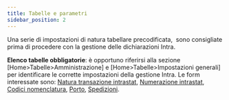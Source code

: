 ```yaml
---
title: Tabelle e parametri
sidebar_position: 2
---
```


Una serie di impostazioni di natura tabellare precodificata,  sono consigliate prima di procedere con la gestione delle dichiarazioni Intra.

**Elenco tabelle obbligatorie**: è opportuno riferirsi alla sezione [Home>Tabelle>Amministrazione] e [Home>Tabelle>Impostazioni generali] per identificare le corrette impostazioni della gestione Intra. Le form interessate sono: [Natura transazione intrastat](/docs/configurations/tables/finance/nature-of-intrastat-transaction), [Numerazione intrastat](/docs/configurations/tables/finance/intrastat-numeration), [Codici nomenclatura](/docs/configurations/tables/finance/nomenclature-codes), [Porto](/docs/configurations/tables/general-settings/carriages), [Spedizioni](/docs/configurations/tables/general-settings/shipments).

